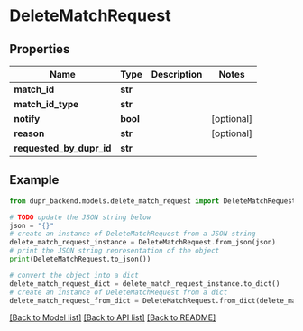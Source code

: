 # DeleteMatchRequest


## Properties

Name | Type | Description | Notes
------------ | ------------- | ------------- | -------------
**match_id** | **str** |  | 
**match_id_type** | **str** |  | 
**notify** | **bool** |  | [optional] 
**reason** | **str** |  | [optional] 
**requested_by_dupr_id** | **str** |  | 

## Example

```python
from dupr_backend.models.delete_match_request import DeleteMatchRequest

# TODO update the JSON string below
json = "{}"
# create an instance of DeleteMatchRequest from a JSON string
delete_match_request_instance = DeleteMatchRequest.from_json(json)
# print the JSON string representation of the object
print(DeleteMatchRequest.to_json())

# convert the object into a dict
delete_match_request_dict = delete_match_request_instance.to_dict()
# create an instance of DeleteMatchRequest from a dict
delete_match_request_from_dict = DeleteMatchRequest.from_dict(delete_match_request_dict)
```
[[Back to Model list]](../README.md#documentation-for-models) [[Back to API list]](../README.md#documentation-for-api-endpoints) [[Back to README]](../README.md)


